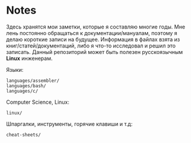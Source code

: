 # Notes
Здесь хранятся мои заметки, которые я составляю многие годы.
Мне лень постоянно обращаться к документации/мануалам, поэтому я делаю короткие записи на будущее.
Информация в файлах взята из книг/статей/документаций, либо я что-то исследовал и решил это записать.
Данный репозиторий может быть полезен русскоязычным **Linux** инженерам.

Языки:
```
languages/assembler/
languages/bash/
languages/c/
```

Computer Science, Linux:
```
linux/
```

Шпаргалки, инструменты, горячие клавиши и т.д:
```
cheat-sheets/
```
